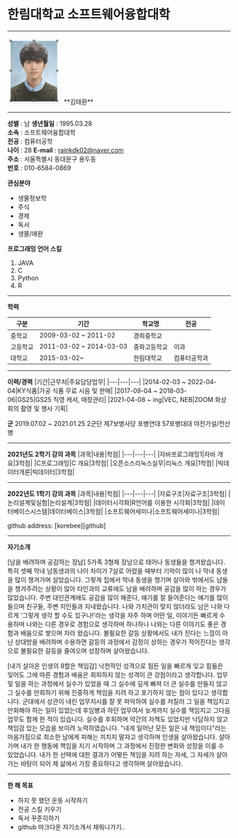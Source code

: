# 한림대학교 소프트웨어융합대학
---


<img src=증명사진.PNG height=150 widht=150>
**김태환**

---
**성별** : 남
**생년월일** : 1995.03.28   
**소속** : 소프트웨어융합대학   
**전공** : 컴퓨터공학   
**나이** : 28
**E-mail** : rainkdk02@naver.com   
**주소** : 서울특별시 동대문구 용두동    
**번호** : 010-6584-0869    


**관심분야**
* 생물정보학
* 주식
* 경제
* 독서
* 생물/애완

**프로그래밍 언어 스킬**
1. JAVA
2. C
3. Python
4. R


-------------------------

**학력**

|구분|기간|학교명|전공|
|---|---|---|---|
|중학교|2009-03-02 ~ 2011-02|경희중학교||
|고등학교|2011-03-02 ~ 2014-03-03|중화고등학교|이과|
|대학교|2015-03-02~|한림대학교|컴퓨터공학과|



--------------------

**이력/경력**
|기간|근무처|주요담당업무|
|---|---|---|
|2014-02-03 ~ 2022-04-04|KY식품|가공 식품 무료 시음 및 판매|
|2017-09-04 ~ 2018-03-06|GS25|GS25 직영 캐셔, 매장관리|
|2021-04-08 ~ ing|VEC, NEB|ZOOM 화상회의 촬영 및 행사 기획|


**군**
2019.07.02 ~ 2021.01.25 2군단 제7보병사당 포병연대 57포병대대 야전가설/전산병

--------------------


**2021년도 2학기 강의 과목**
|과목|내용|학점|
|---|---|---|
|자바프로그래밍1|자바 개요|3학점|
|C프로그래밍|C 개요|3학점|
|오픈소스리눅스실무|리눅스 개요|1학점|
|빅데이터개론|빅데이터|3학점|



------------------

**2022년도 1학기 강의 과목**
|과목|내용|학점|
|---|---|---|
|자료구조|자료구조|3학점|
|논리설계및실험|논리설계|3학점|
|데이터시각화|R언어를 이용한 시각화|3학점|
|데이터베이스시스템|데이터베이스|3학점|
|소프트웨어세미나|소프트웨어세미나|3학점|


github address:  [korebee][github]

[githube]:http://github.com/korebee

-------------------------

**자기소개**


[남을 배려하며 공감하는 장남]
 5가족 3형제 장남으로 태어나 동생들을 챙겨왔습니다. 특히 셋째 막내 남동생과의 나이 차이가 7살로 어렸을 때부터 기억이 많이 나 막내 동생을 많이 챙겨가며 살았습니다. 그렇게 집에서 막내 동생을 챙기며 살아와 밖에서도 남들을 챙겨주려는 상황이 많아 타인과의 교류에도 남을 배려하며 공감을 많이 하는 경우가 많았습니다. 주변 대인관계에도 공감을 많이 해준다, 얘기를 잘 들어준다는 얘기를 많이 들으며 친구들, 주변 지인들과 지내왔습니다. 나와 가치관이 맞지 않더라도 남은 나와 다르게 ‘그렇게 생각 할 수도 있구나!’라는 생각을 자주 하며 어떤 일, 이야기든 빠르게 수용하며 나와는 다른 경우로 경험으로 생각하며 하나하나 나와는 다른 이야기도 좋은 경험과 배움으로 쌓으며 자라 왔습니다. 불필요한 갈등 상황에서도 내가 진다는 느낌이 아닌 상대방을 배려하며 수용하면 갈등의 과정에서 감정이 상하는 경우가 적어진다는 생각으로 불필요한 갈등을 줄여오며 성장하며 살아왔습니다.    


[내가 살아온 인생의 8할은 책임감]
 낙천적인 성격으로 힘든 일을 빠르게 잊고 힘듦은 잊어도 그에 따른 경험과 배움은 회피하지 않는 성격이 큰 강점이라고 생각합니다. 업무 및 일을 하는 과정에서 실수가 있었을 때 그 실수에 깊게 빠져 더 큰 실수를 만들지 않고 그 실수를 만회하기 위해 진중하게 책임을 지려 하고 포기하지 않는 점이 있다고 생각합니다. 군대에서 상관이 내린 업무지시를 잘 못 파악하여 실수를 저질러 그 일을 책임지고 만회해야 하는 일이 있었는데 후임병과 하던 업무여서 늦게까지 실수를 책임지고 그다음 업무도 함께 한 적이 있습니다. 실수를 후회하며 약간의 자책도 있었지만 낙담하지 않고 책임감 있는 모습을 보이려 노력하였습니다. "내게 일어난 모든 일은 내 책임이다"라는 마음가짐으로 최소한 남에게 피해는 끼치지 말자고 생각하며 인생을 살아왔습니다. 살아가며 내가 한 행동에 책임을 지기 시작하며 그 과정에서 진정한 변화와 성장을 이룰 수 있었습니다. 내가 한 선택에 대한 결과가 어떻든 책임을 지려 하는 자세, 그 자세가 살아가는 바탕이 되어 제 삶에서 가장 중요하다고 생각하며 살아왔습니다.    

-----------------------

**한 해 목표**
* 하지 못 했던 운동 시작하기
* 전공 스킬 키우기
* 독서 꾸준히하기
* github 마크다운 자기소개서 채워나가기..
